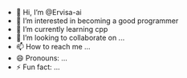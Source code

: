 - 👋 Hi, I’m @Ervisa-ai
- 👀 I’m interested in becoming a good programmer
- 🌱 I’m currently learning cpp
- 💞️ I’m looking to collaborate on ...
- 📫 How to reach me ...
- 😄 Pronouns: ...
- ⚡ Fun fact: ...

<!---
Ervisa-ai/Ervisa-ai is a ✨ special ✨ repository because its `README.md` (this file) appears on your GitHub profile.
You can click the Preview link to take a look at your changes.
--->
